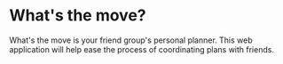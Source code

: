 # What's the move? 
What's the move is your friend group's personal planner. 
This web application will help ease the process of coordinating plans with friends.
